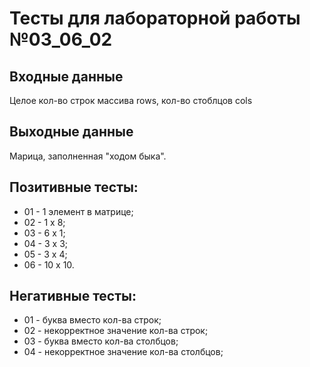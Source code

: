 # Тесты для лабораторной работы №03_06_02

## Входные данные
Целое кол-во строк массива rows, кол-во стоблцов cols

## Выходные данные
Марица, заполненная "ходом быка".

## Позитивные тесты:
- 01 - 1 элемент  в матрице;
- 02 - 1 x 8;
- 03 - 6 x 1;
- 04 - 3 x 3;
- 05 - 3 x 4;
- 06 - 10 x 10.

## Негативные тесты:
- 01 - буква вместо кол-ва строк;
- 02 - некорректное значение кол-ва строк;
- 03 - буква вместо кол-ва столбцов;
- 04 - некорректное значение кол-ва столбцов;